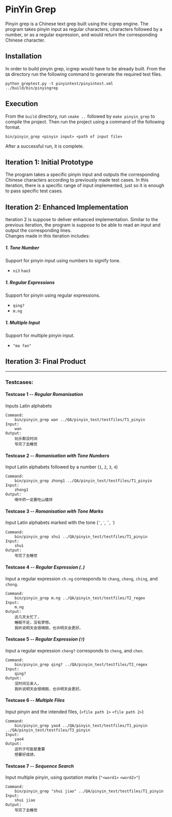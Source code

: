 # PinYin Grep
Pinyin grep is a Chinese text grep built using the icgrep engine. The program takes pinyin input as regular characters, characters followed by a number, or as a regular expression, and would return the corresponding Chinese character. 

## Installation
In order to build pinyin grep, icgrep would have to be already built.
From the `QA` directory run the following command to generate the required test files.
```
python greptest.py -t pinyintest/pinyintest.xml ../build/bin/pinyingrep
```

## Execution
From the `build` directory, run `cmake ..` followed by `make pinyin_grep` to compile the project. 
Then run the project using a command of the following format.
```
bin/pinyin_grep <pinyin input> <path of input file> 
```
After a successful run, it is complete.

## Iteration 1: Initial Prototype
The program takes a specific pinyin input and outputs the corresponding Chinese characters according to previously made test cases.
In this iteration, there is a specific range of input implemented, just so it is enough to pass specific test cases.


## Iteration 2: Enhanced Implementation 
Iteration 2 is suppose to deliver enhanced implementation. Similar to the previous iteration, the program is suppose to be able to read an input and output the corresponding lines.\
Changes made in this iteration includes:
##### 1. Tone Number
Support for pinyin input using numbers to signify tone. 
- `ni3` `hao3`
##### 1. Regular Expressions
Support for pinyin using regular expressions.
- `qing?`
- `m.ng`
##### 1. Multiple Input
Support for multiple pinyin input.
- `"ma fan"`


## Iteration 3: Final Product

---

### Testcases:
#### Testcase 1 -- *Regular Romanisation*
Inputs Latin alphabets

```
Command:
	bin/pinyin_grep wan ../QA/pinyin_test/testfiles/T1_pinyin
Input: 
	wan
Output:
	玩乐都没时间
	写完了去睡觉
```

#### Testcase 2 -- *Romanisation with Tone Numbers*
Input Latin alphabets followed by a number (`1`, `2`, `3`, `4`)

```
Command:
	bin/pinyin_grep zhong1 ../QA/pinyin_test/testfiles/T1_pinyin
Input: 
	zhong1
Output:
	喝中药一定要吃山楂饼
```

#### Testcase 3 -- *Romanisation with Tone Marks*
Input Latin alphabets marked with the tone (`ˉ`, `ˊ`, `ˇ`, `ˋ`)

```
Command:
	bin/pinyin_grep shuì ../QA/pinyin_test/testfiles/T1_pinyin
Input: 
	shuì
Output:
	写完了去睡觉
```

#### Testcase 4 -- *Regular Expression (`.`)* 
Input a regular expression
`ch.ng` corresponds to `chang`, `cheng`, `ching`, and `chong`.

```
Command:
	bin/pinyin_grep m.ng ../QA/pinyin_test/testfiles/T2_regex
Input: 
	m.ng
Output:
	这几天太忙了，
	睡眠不足，没有梦想。
	我听说明天会很晴朗，也许明天会更好。
```

#### Testcase 5 -- *Regular Expression (`?`)* 
Input a regular expression
`cheng?` corresponds to `cheng`, and `chen`.
```
Command:
	bin/pinyin_grep qing? ../QA/pinyin_test/testfiles/T2_regex
Input:
	qing?
Output:
	没时间见亲人，
	我听说明天会很晴朗，也许明天会更好。

```


#### Testcase 6 -- *Multiple Files*
Input pinyin and the intended files, (`<file path 1>` `<file path 2>`)

```
Command: 
	bin/pinyin_grep yao4 ../QA/pinyin_test/testfiles/T1_pinyin ../QA/pinyin_test/testfiles/T3_pinyin
Input: 
	yao4
Output:
	这列子可能是重要
	想要好成绩，
```
#### Testcase 7 -- *Sequence Search*
Input multiple pinyin, using quotation marks (`"<word1>` `<word2>"`)

```
Command:
	bin/pinyin_grep "shui jiao" ../QA/pinyin_test/testfiles/T1_pinyin
Input: 
	shui jiao
Output:
	写完了去睡觉
```

